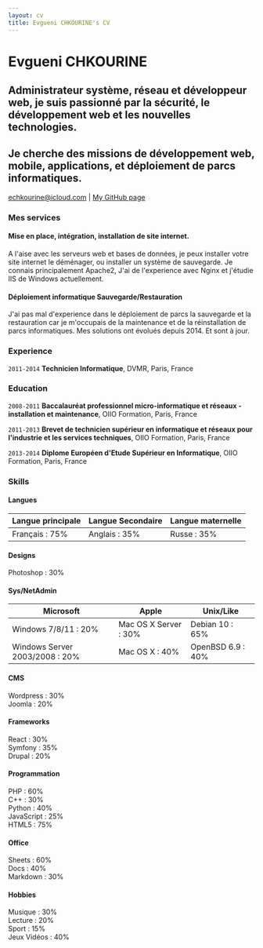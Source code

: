 ```yaml
---
layout: cv
title: Evgueni CHKOURINE's CV
---
```

# Evgueni CHKOURINE
## Administrateur système, réseau et développeur web, je suis passionné par la sécurité, le développement web et les nouvelles technologies.
## Je cherche des missions de développement web, mobile, applications, et déploiement de parcs informatiques.

<div id="webaddress">
<a href="mailto:echkourine@icloud.com">echkourine@icloud.com</a>
| <a href="https://echkourine25.github.io">My GitHub page</a>
</div>


### Mes services

#### Mise en place, intégration, installation de site internet.

A l'aise avec les serveurs web et bases de données, je peux installer votre site internet le déménager, ou installer un système de sauvegarde. Je connais principalement Apache2, J'ai de l'experience avec Nginx et j'étudie IIS de Windows actuellement.

#### Déploiement informatique Sauvegarde/Restauration

J'ai pas mal d'experience dans le déploiement de parcs la sauvegarde et la restauration car je m'occupais de la maintenance et de la réinstallation de parcs informatiques. Mes solutions ont évolués depuis 2014. Et sont à jour.

### Experience

`2011-2014`
**Technicien Informatique**, DVMR, Paris, France

### Education

`2008-2011`
__Baccalauréat professionnel micro-informatique et réseaux - installation et maintenance__, OIIO Formation, Paris, France

`2011-2013`
__Brevet de technicien supérieur en informatique et réseaux pour l'industrie et les services techniques__, OIIO Formation, Paris, France

`2013-2014`
__Diplome Européen d'Etude Supérieur en Informatique__, OIIO Formation, Paris, France

### Skills

#### Langues

Langue principale | Langue Secondaire | Langue maternelle
 --- | --- | --- 
Français : 75% | Anglais : 35% | Russe : 35%  

#### Designs

Photoshop : 30%

#### Sys/NetAdmin

Microsoft | Apple | Unix/Like
 --- | --- | --- 
Windows 7/8/11 : 20% | Mac OS X Server : 30% | Debian 10 : 65%
Windows Server 2003/2008 : 20% | Mac OS X : 40% | OpenBSD 6.9 : 40%      


#### CMS

Wordpress           : 30%   
Joomla              : 20%

#### Frameworks

React               : 30%   
Symfony             : 35%   
Drupal              : 20%   

#### Programmation

PHP                 : 60%   
C++                 : 30%   
Python              : 40%   
JavaScript          : 25%   
HTML5               : 75%   

#### Office

Sheets              : 60%   
Docs                : 40%   
Markdown            : 30%   

#### Hobbies

Musique             : 30%   
Lecture             : 20%   
Sport               : 15%   
Jeux Vidéos         : 40%    